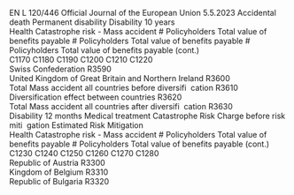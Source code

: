 EN  L 120/446 Official Journal of the European Union 5.5.2023
 Accidental death  Permanent disability  Disability 10 years  
Health Catastrophe risk - Mass accident  # Policyholders  Total value of 
benefits payable  # Policyholders  Total value of 
benefits payable  # Policyholders  Total value of 
benefits payable  (cont.)  
C1170  C1180  C1190  C1200  C1210  C1220  
Swiss Confederation  R3590  
United Kingdom of Great Britain and Northern 
Ireland  R3600  
Total Mass accident all countries before diversifi ­
cation  R3610  
Diversification effect between countries  R3620  
Total Mass accident all countries after diversifi ­
cation  R3630  
Disability 12 months  Medical treatment  Catastrophe 
Risk Charge 
before risk miti ­
gation  Estimated Risk 
Mitigation  
Health Catastrophe risk - Mass accident  # Policyholders  Total value of 
benefits payable  # Policyholders  Total value of 
benefits payable  (cont.)  
C1230  C1240  C1250  C1260  C1270  C1280  
Republic of Austria  R3300  
Kingdom of Belgium  R3310  
Republic of Bulgaria  R3320